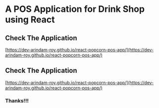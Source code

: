 # A POS Application for Drink Shop using React

## Check The Application
[https://dev-arindam-roy.github.io/react-popcorn-pos-app/](https://dev-arindam-roy.github.io/react-popcorn-pos-app/)



## Check The Application
[https://dev-arindam-roy.github.io/react-popcorn-pos-app/](https://dev-arindam-roy.github.io/react-popcorn-pos-app/)

### Thanks!!!
